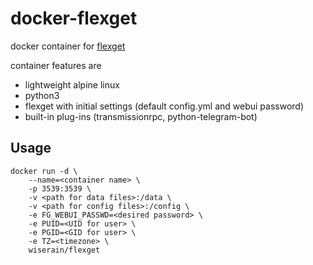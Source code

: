 # docker-flexget

docker container for [flexget](http://flexget.com/)

container features are

- lightweight alpine linux
- python3
- flexget with initial settings (default config.yml and webui password)
- built-in plug-ins (transmissionrpc, python-telegram-bot)

## Usage

```
docker run -d \
    --name=<container name> \
    -p 3539:3539 \
    -v <path for data files>:/data \
    -v <path for config files>:/config \
    -e FG_WEBUI_PASSWD=<desired password> \
    -e PUID=<UID for user> \
    -e PGID=<GID for user> \
    -e TZ=<timezone> \
    wiserain/flexget
```
